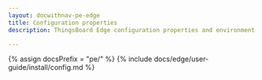 ```yaml
---
layout: docwithnav-pe-edge
title: Configuration properties
description: ThingsBoard Edge configuration properties and environment variables

---
```


{% assign docsPrefix = "pe/" %}
{% include docs/edge/user-guide/install/config.md %}